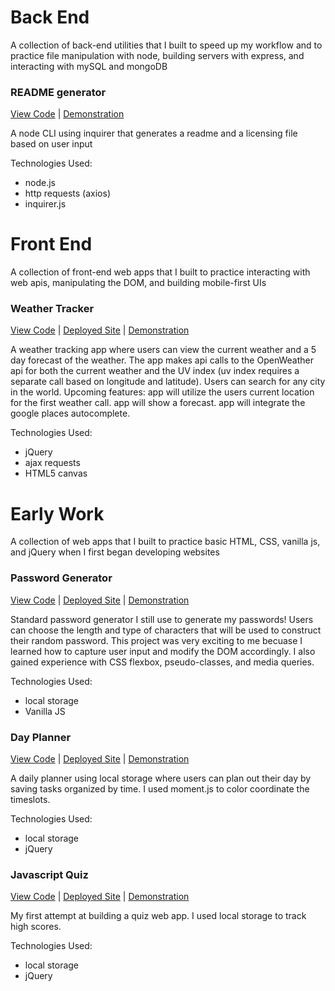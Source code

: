 # Back End
A collection of back-end utilities that I built to speed up my workflow and to practice file manipulation with node, building servers with express, and interacting with mySQL and mongoDB
### README generator
[View Code](https://github.com/elliotfouts/readme-generator) | [Demonstration](https://drive.google.com/file/d/1yixKXiJFz-ByH5V47caAdThgyLflca2i/view?usp=sharing)

A node CLI using inquirer that generates a readme and a licensing file based on user input

Technologies Used:
* node.js 
* http requests (axios)
* inquirer.js

# Front End 
A collection of front-end web apps that I built to practice interacting with web apis, manipulating the DOM, and building mobile-first UIs
### Weather Tracker
[View Code](https://github.com/elliotfouts/Weather-forecast) | [Deployed Site](https://elliotfouts.github.io/Weather-forecast/) | [Demonstration](https://drive.google.com/file/d/1nZUrk5FcWtQhu7UD5YE5ZiDgiNXxo4YT/view?usp=sharing)

A weather tracking app where users can view the current weather and a 5 day forecast of the weather. The app makes api calls to the OpenWeather api for both the current weather and the UV index (uv index requires a separate call based on longitude and latitude). Users can search for any city in the world. 
Upcoming features: app will utilize the users current location for the first weather call. app will show a forecast. app will integrate the google places autocomplete. 

Technologies Used:
* jQuery
* ajax requests
* HTML5 canvas

# Early Work
A collection of web apps that I built to practice basic HTML, CSS, vanilla js, and jQuery when I first began developing websites
### Password Generator 
[View Code](https://github.com/elliotfouts/password-generator) | [Deployed Site](https://elliotfouts.github.io/password-generator/) | [Demonstration](https://drive.google.com/file/d/1wPLURsVtaazLLET-HgM2-PU73epMiln7/view?usp=sharing)

Standard password generator I still use to generate my passwords! Users can choose the length and type of characters that will be used to construct their random password. This project was very exciting to me becuase I learned how to capture user input and modify the DOM accordingly. I also gained experience with CSS flexbox, pseudo-classes, and media queries.

Technologies Used:
* local storage
* Vanilla JS
### Day Planner
[View Code](https://github.com/elliotfouts/day-planner) | [Deployed Site](https://elliotfouts.github.io/day-planner/) | [Demonstration](https://drive.google.com/file/d/1neO5eOB-iCqAX4qDyr7WnpncV-nAWJpP/view?usp=sharing)

A daily planner using local storage where users can plan out their day by saving tasks organized by time. I used moment.js to color coordinate the timeslots.

Technologies Used:
* local storage
* jQuery
### Javascript Quiz
[View Code](https://github.com/elliotfouts/coding-quiz) | [Deployed Site](https://elliotfouts.github.io/coding-quiz/) | [Demonstration](https://drive.google.com/file/d/1hIud1yJ6f0Al-RzimyO2VX6eLTyH-QdX/view?usp=sharing)

My first attempt at building a quiz web app. I used local storage to track high scores.

Technologies Used:
* local storage
* jQuery

